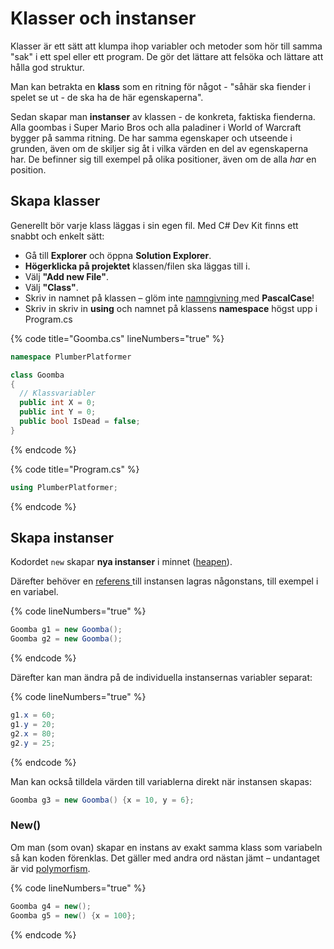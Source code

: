 # Klasser och instanser

Klasser är ett sätt att klumpa ihop variabler och metoder som hör till samma "sak" i ett spel eller ett program. De gör det lättare att felsöka och lättare att hålla god struktur.

Man kan betrakta en **klass** som en ritning för något - "såhär ska fiender i spelet se ut - de ska ha de här egenskaperna".

Sedan skapar man **instanser** av klassen - de konkreta, faktiska fienderna. Alla goombas i Super Mario Bros och alla paladiner i World of Warcraft bygger på samma ritning. De har samma egenskaper och utseende i grunden, även om de skiljer sig åt i vilka värden en del av egenskaperna har. De befinner sig till exempel på olika positioner, även om de alla _har_ en position.

## Skapa klasser

Generellt bör varje klass läggas i sin egen fil. Med C# Dev Kit finns ett snabbt och enkelt sätt:

* Gå till **Explorer** och öppna **Solution Explorer**.
* **Högerklicka på projektet** klassen/filen ska läggas till i.
* Välj **"Add new File"**.
* Välj **"Class"**.
* Skriv in namnet på klassen – glöm inte [namngivning ](../grundlaeggande/namngivning.md)med **PascalCase**!
* Skriv in skriv in **using** och namnet på klassens **namespace** högst upp i Program.cs

{% code title="Goomba.cs" lineNumbers="true" %}
```csharp
namespace PlumberPlatformer

class Goomba
{
  // Klassvariabler
  public int X = 0;
  public int Y = 0;
  public bool IsDead = false;
}
```
{% endcode %}

{% code title="Program.cs" %}
```csharp
using PlumberPlatformer;

```
{% endcode %}

## Skapa instanser

Kodordet `new` skapar **nya instanser** i minnet ([heapen](../grundlaeggande/reference-vs-value-types.md#minnet-stacken-och-heapen)).

Därefter behöver en [referens ](../grundlaeggande/reference-vs-value-types.md)till instansen lagras någonstans, till exempel i en variabel.

{% code lineNumbers="true" %}
```csharp
Goomba g1 = new Goomba();
Goomba g2 = new Goomba();
```
{% endcode %}

Därefter kan man ändra på de individuella instansernas variabler separat:

{% code lineNumbers="true" %}
```csharp
g1.x = 60;
g1.y = 20;
g2.x = 80;
g2.y = 25;
```
{% endcode %}

Man kan också tilldela värden till variablerna direkt när instansen skapas:

```csharp
Goomba g3 = new Goomba() {x = 10, y = 6};
```

### New()

Om man (som ovan) skapar en instans av exakt samma klass som variabeln så kan koden förenklas. Det gäller med andra ord nästan jämt – undantaget är vid [polymorfism](polymorfism/#polymorfism-klasser-och-arv).

{% code lineNumbers="true" %}
```csharp
Goomba g4 = new();
Goomba g5 = new() {x = 100};
```
{% endcode %}



